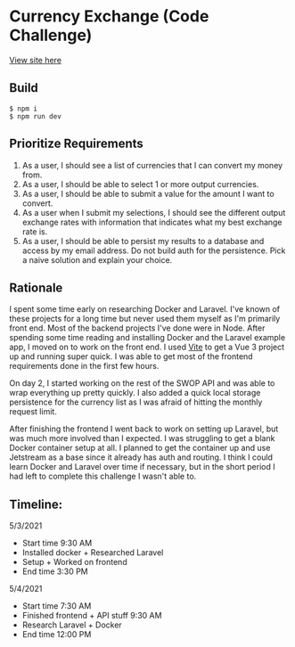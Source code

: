 
# Currency Exchange (Code Challenge)

[View site here](https://currency-challenge.netlify.app/)

## Build

```
$ npm i
$ npm run dev
```

## Prioritize Requirements
1. As a user, I should see a list of currencies that I can convert my money from.
1. As a user, I should be able to select 1 or more output currencies.
1. As a user, I should be able to submit a value for the amount I want to convert.
1. As a user when I submit my selections, I should see the different output exchange rates with information that indicates what my best exchange rate is.
1. As a user, I should be able to persist my results to a database and access by my email address. Do not build auth for the persistence. Pick a naive solution and explain your choice.

## Rationale

I spent some time early on researching Docker and Laravel. I've known of these projects for a long time but never used them myself as I'm primarily front end. Most of the backend projects I've done were in Node. After spending some time reading and installing Docker and the Laravel example app, I moved on to work on the front end. I used [Vite](https://github.com/vitejs/vite) to get a Vue 3 project up and running super quick. I was able to get most of the frontend requirements done in the first few hours.

On day 2, I started working on the rest of the SWOP API and was able to wrap everything up pretty quickly. I also added a quick local storage persistence for the currency list as I was afraid of hitting the monthly request limit.

After finishing the frontend I went back to work on setting up Laravel, but was much more involved than I expected. I was struggling to get a blank Docker container setup at all. I planned to get the container up and use Jetstream as a base since it already has auth and routing. I think I could learn Docker and Laravel over time if necessary, but in the short period I had left to complete this challenge I wasn't able to.

## Timeline:

5/3/2021
 - Start time 9:30 AM
 - Installed docker + Researched Laravel
 - Setup + Worked on frontend
 - End time 3:30 PM

5/4/2021
 - Start time 7:30 AM
 - Finished frontend + API stuff 9:30 AM
 - Research Laravel + Docker
 - End time 12:00 PM
